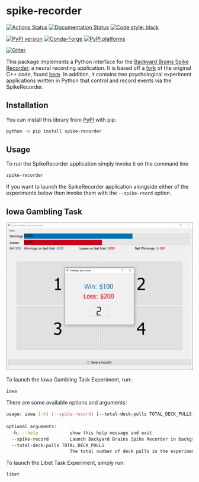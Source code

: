 # spike-recorder

[![Actions Status][actions-badge]][actions-link]
[![Documentation Status][rtd-badge]][rtd-link]
[![Code style: black][black-badge]][black-link]

[![PyPI version][pypi-version]][pypi-link]
[![Conda-Forge][conda-badge]][conda-link]
[![PyPI platforms][pypi-platforms]][pypi-link]

[![Gitter][gitter-badge]][gitter-link]

This package implements a Python interface for the 
[Backyard Brains Spike Recorder](https://backyardbrains.com/products/spikerecorder), a neural recording application. It
is based off a [fork](https://github.com/davidt0x/Spike-Recorder) of the original C++ code, found 
[here](https://github.com/BackyardBrains/Spike-Recorder). In addition, it contains two psychological experiment 
applications written in Python that control and record events via the SpikeRecorder. 

## Installation

You can install this library from [PyPI](https://pypi.org/project/spike-recorder/) with pip:

```bash
python -m pip install spike-recorder
```

## Usage

To run the SpikeRecorder application simply invoke it on the command line

```bash
spike-recorder
```

If you want to launch the SpikeRecorder application alongside either of the experiments
below then invoke them with the `--spike-reord` option. 

## Iowa Gambling Task

![Iowa Task Screenshot](docs/images/iowa_task_image.png?raw=true "Iowa Task Screenshow")

To launch the Iowa Gambling Task Experiment, run:

```bash
iowa
```

There are some available options and arguments:

```bash
usage: iowa [-h] [--spike-record] [--total-deck-pulls TOTAL_DECK_PULLS]

optional arguments:
  -h, --help            show this help message and exit
  --spike-record        Launch Backyard Brains Spike Recorder in background. Default is do not run.
  --total-deck-pulls TOTAL_DECK_PULLS
                        The total number of deck pulls in the experiment. Default is 100.


```

To launch the Libet Task Experiment, simply run:

```bash
libet
```





[actions-badge]:            https://github.com/davidt0x/py-spike-recorder/workflows/CI/badge.svg
[actions-link]:             https://github.com/davidt0x/py-spike-recorderactions
[black-badge]:              https://img.shields.io/badge/code%20style-black-000000.svg
[black-link]:               https://github.com/psf/black
[conda-badge]:              https://img.shields.io/conda/vn/conda-forge/spike-recorder
[conda-link]:               https://github.com/conda-forge/spike-recorder-feedstock
[gitter-badge]:             https://badges.gitter.im/PrincetonUniversity/py-spike-recorder.svg
[gitter-link]:              https://gitter.im/PrincetonUniversity/py-spike-recorder?utm_source=badge&utm_medium=badge&utm_campaign=pr-badge&utm_content=badge
[pypi-link]:                https://pypi.org/project/spike-recorder/
[pypi-platforms]:           https://img.shields.io/pypi/pyversions/spike-recorder
[pypi-version]:             https://badge.fury.io/py/spike-recorder.svg
[rtd-badge]:                https://readthedocs.org/projects/spike-recorder/badge/?version=latest
[rtd-link]:                 https://spike-recorder.readthedocs.io/en/latest/?badge=latest
[sk-badge]:                 https://scikit-hep.org/assets/images/Scikit--HEP-Project-blue.svg
